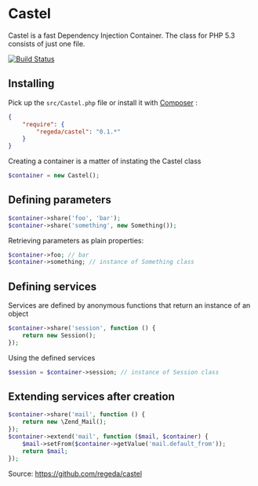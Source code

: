 # Castel

Castel is a fast Dependency Injection Container. The class for PHP 5.3 consists of just one file.

[![Build Status](https://travis-ci.org/regeda/castel.png?branch=master)](https://travis-ci.org/regeda/castel)

## Installing

Pick up the `src/Castel.php` file or install it with [Composer](https://getcomposer.org/) :

```json
{
    "require": {
        "regeda/castel": "0.1.*"
    }
}
```

Creating a container is a matter of instating the Castel class

```php
$container = new Castel();
```

## Defining parameters

```php
$container->share('foo', 'bar');
$container->share('something', new Something());
```

Retrieving parameters as plain properties:

```php
$container->foo; // bar
$container->something; // instance of Something class
```

## Defining services

Services are defined by anonymous functions that return an instance of an object

```php
$container->share('session', function () {
    return new Session();
});
```

Using the defined services

```php
$session = $container->session; // instance of Session class
```

## Extending services after creation

```php
$container->share('mail', function () {
    return new \Zend_Mail();
});
$container->extend('mail', function ($mail, $container) {
    $mail->setFrom($container->getValue('mail.default_from'));
    return $mail;
});
```

Source: https://github.com/regeda/castel